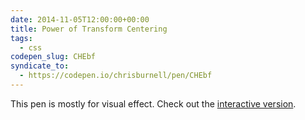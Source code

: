 ```yaml
---
date: 2014-11-05T12:00:00+00:00
title: Power of Transform Centering
tags:
  - css
codepen_slug: CHEbf
syndicate_to:
  - https://codepen.io/chrisburnell/pen/CHEbf
---
```


<c-codepen slug="{{ codepen_slug }}" tabfree="true" height="500px"></c-codepen>

This pen is mostly for visual effect. Check out the [interactive version](/code/transform-centering-interactive/).
